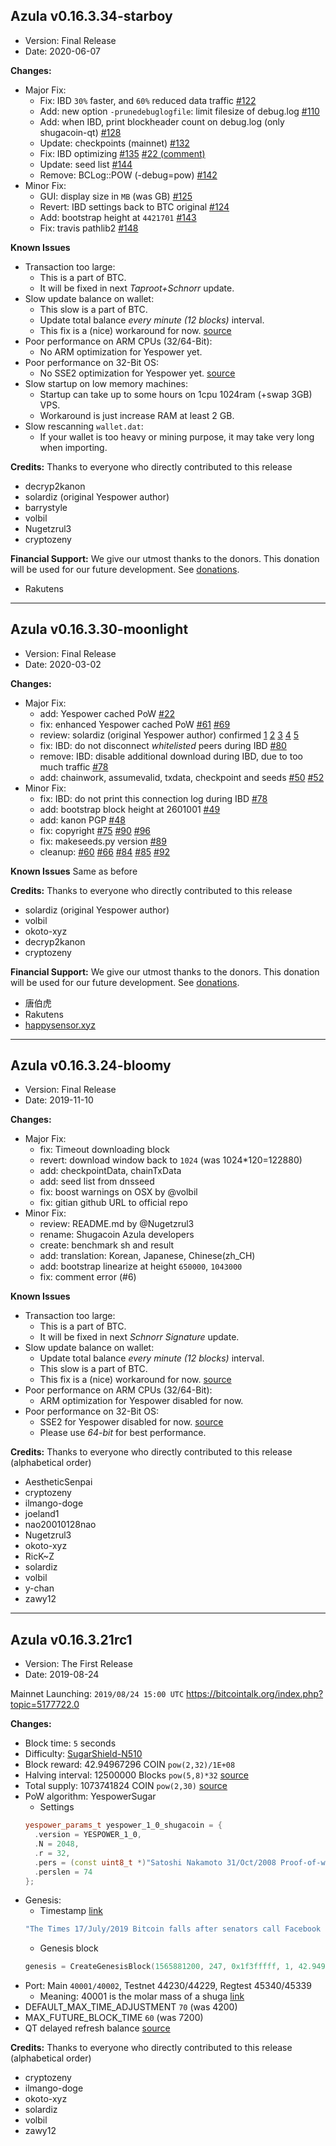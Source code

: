 ## Azula v0.16.3.34-starboy
- Version: Final Release
- Date: 2020-06-07

**Changes:**
- Major Fix:
  * Fix: IBD `30%` faster, and `60%` reduced data traffic
    [#122](https://github.com/shugacoin-project/shugacoin/pull/122)
  * Add: new option `-prunedebuglogfile`: limit filesize of debug.log
    [#110](https://github.com/shugacoin-project/shugacoin/pull/110)
  * Add: when IBD, print blockheader count on debug.log (only shugacoin-qt)
    [#128](https://github.com/shugacoin-project/shugacoin/pull/128)
  * Update: checkpoints (mainnet)
    [#132](https://github.com/shugacoin-project/shugacoin/pull/132)
  * Fix: IBD optimizing
    [#135](https://github.com/shugacoin-project/shugacoin/pull/135)
    [#22 (comment)](https://github.com/shugacoin-project/shugacoin/pull/22#issuecomment-568301895)
  * Update: seed list
    [#144](https://github.com/shugacoin-project/shugacoin/pull/144)
  * Remove: BCLog::POW (-debug=pow)
    [#142](https://github.com/shugacoin-project/shugacoin/pull/142)
- Minor Fix:
  * GUI: display size in `MB` (was GB)
    [#125](https://github.com/shugacoin-project/shugacoin/pull/125)
  * Revert: IBD settings back to BTC original
    [#124](https://github.com/shugacoin-project/shugacoin/pull/124)
  * Add: bootstrap height at `4421701`
    [#143](https://github.com/shugacoin-project/shugacoin/pull/143)
  * Fix: travis pathlib2
    [#148](https://github.com/shugacoin-project/shugacoin/pull/148)

**Known Issues**
- Transaction too large:
  * This is a part of BTC.
  * It will be fixed in next *Taproot+Schnorr* update.
- Slow update balance on wallet:
  * This slow is a part of BTC.
  * Update total balance *every minute (12 blocks)* interval.
  * This fix is a (nice) workaround for now. [source](https://github.com/shugacoin-project/shugacoin/commit/72436c90b29844cf507895df053103f9b6840776#diff-2e3836af182cfb375329c3463ffd91f8)
- Poor performance on ARM CPUs (32/64-Bit):
  * No ARM optimization for Yespower yet.
- Poor performance on 32-Bit OS:
  * No SSE2 optimization for Yespower yet. [source](https://github.com/shugacoin-project/shugacoin/blob/d977987a83aba115d50a9130f0d7914330d1bc75/src/crypto/yespower-1.0.1/yespower-opt.c#L59)
- Slow startup on low memory machines:
  * Startup can take up to some hours on 1cpu 1024ram (+swap 3GB) VPS.
  * Workaround is just increase RAM at least 2 GB.
- Slow rescanning `wallet.dat`:
  * If your wallet is too heavy or mining purpose, it may take very long when importing.

**Credits:**
Thanks to everyone who directly contributed to this release
- decryp2kanon
- solardiz (original Yespower author)
- barrystyle
- volbil
- Nugetzrul3
- cryptozeny

**Financial Support:**
We give our utmost thanks to the donors. This donation will be used for our future development. See [donations](https://github.com/shugacoin-project/Donations/blob/master/README.md).
- Rakutens

-----

## Azula v0.16.3.30-moonlight
- Version: Final Release
- Date: 2020-03-02

**Changes:**
- Major Fix:
  * add: Yespower cached PoW
    [#22](https://github.com/shugacoin-project/shugacoin/pull/22)
  * fix: enhanced Yespower cached PoW
    [#61](https://github.com/shugacoin-project/shugacoin/pull/61)
    [#69](https://github.com/shugacoin-project/shugacoin/pull/69)
  * review: solardiz (original Yespower author) confirmed
    [1](https://github.com/shugacoin-project/shugacoin/pull/22#issuecomment-568301895)
    [2](https://github.com/shugacoin-project/shugacoin/pull/22#issuecomment-568306963)
    [3](https://github.com/shugacoin-project/shugacoin/pull/22#issuecomment-568505605)
    [4](https://github.com/shugacoin-project/shugacoin/issues/31#issuecomment-583833642)
    [5](https://github.com/shugacoin-project/shugacoin/issues/32#issuecomment-568302174)
  * fix: IBD: do not disconnect *whitelisted* peers during IBD
    [#80](https://github.com/shugacoin-project/shugacoin/pull/80)
  * remove: IBD: disable additional download during IBD, due to too much traffic
    [#78](https://github.com/shugacoin-project/shugacoin/pull/78)
  * add: chainwork, assumevalid, txdata, checkpoint and seeds
    [#50](https://github.com/shugacoin-project/shugacoin/pull/50)
    [#52](https://github.com/shugacoin-project/shugacoin/pull/52)
- Minor Fix:
  * fix: IBD: do not print this connection log during IBD
    [#78](https://github.com/shugacoin-project/shugacoin/pull/78)
  * add: bootstrap block height at 2601001
    [#49](https://github.com/shugacoin-project/shugacoin/pull/49)
  * add: kanon PGP
    [#48](https://github.com/shugacoin-project/shugacoin/pull/48)
  * fix: copyright
    [#75](https://github.com/shugacoin-project/shugacoin/pull/75)
    [#90](https://github.com/shugacoin-project/shugacoin/pull/90)
    [#96](https://github.com/shugacoin-project/shugacoin/pull/96)
  * fix: makeseeds.py version
    [#89](https://github.com/shugacoin-project/shugacoin/pull/89)
  * cleanup:
    [#60](https://github.com/shugacoin-project/shugacoin/pull/60)
    [#66](https://github.com/shugacoin-project/shugacoin/pull/66)
    [#84](https://github.com/shugacoin-project/shugacoin/pull/84)
    [#85](https://github.com/shugacoin-project/shugacoin/pull/85)
    [#92](https://github.com/shugacoin-project/shugacoin/pull/92)

**Known Issues**
Same as before

**Credits:**
Thanks to everyone who directly contributed to this release
- solardiz (original Yespower author)
- volbil
- okoto-xyz
- decryp2kanon
- cryptozeny

**Financial Support:**
We give our utmost thanks to the donors. This donation will be used for our future development. See [donations](https://github.com/shugacoin-project/Donations/blob/master/README.md).

- 唐伯虎
- Rakutens
- [happysensor.xyz](http://happysensor.xyz/)

-----

## Azula v0.16.3.24-bloomy
- Version: Final Release
- Date: 2019-11-10

**Changes:**
- Major Fix:
  * fix: Timeout downloading block
  * revert: download window back to `1024` (was 1024*120=122880)
  * add: checkpointData, chainTxData
  * add: seed list from dnsseed
  * fix: boost warnings on OSX by @volbil
  * fix: gitian github URL to official repo
- Minor Fix:
  * review: README.md by @Nugetzrul3
  * rename: Shugacoin Azula developers
  * create: benchmark sh and result
  * add: translation: Korean, Japanese, Chinese(zh_CH)
  * add: bootstrap linearize at height `650000`, `1043000`
  * fix: comment error (#6)

**Known Issues**
- Transaction too large:
  * This is a part of BTC.
  * It will be fixed in next *Schnorr Signature* update.
- Slow update balance on wallet:
  * Update total balance *every minute (12 blocks)* interval.
  * This slow is a part of BTC.
  * This fix is a (nice) workaround for now. [source](https://github.com/shugacoin-project/shugacoin/commit/72436c90b29844cf507895df053103f9b6840776#diff-2e3836af182cfb375329c3463ffd91f8)
- Poor performance on ARM CPUs (32/64-Bit):
  * ARM optimization for Yespower disabled for now.
- Poor performance on 32-Bit OS:
  * SSE2 for Yespower disabled for now. [source](https://github.com/shugacoin-project/shugacoin/blob/d977987a83aba115d50a9130f0d7914330d1bc75/src/crypto/yespower-1.0.1/yespower-opt.c#L59)
  * Please use *64-bit* for best performance.

**Credits:**
Thanks to everyone who directly contributed to this release (alphabetical order)
- AestheticSenpai
- cryptozeny
- ilmango-doge
- joeland1
- nao20010128nao
- Nugetzrul3
- okoto-xyz
- RicK~Z
- solardiz
- volbil
- y-chan
- zawy12

-----

## Azula v0.16.3.21rc1
- Version: The First Release
- Date: 2019-08-24

Mainnet Launching: `2019/08/24 15:00 UTC`
https://bitcointalk.org/index.php?topic=5177722.0

**Changes:**
- Block time: `5` seconds
- Difficulty: [SugarShield-N510](https://github.com/shugacoin-project/shugacoin/blob/master-v0.16.3/src/pow.cpp)
- Block reward: 42.94967296 COIN `pow(2,32)/1E+08`
- Halving interval: 12500000 Blocks `pow(5,8)*32` [source](https://github.com/shugacoin-project/shugacoin/blob/32c7d945cda04374f1abbcb8e9787704e7171d4e/src/validation.cpp#L1168-L1211)
- Total supply: 1073741824 COIN `pow(2,30)` [source](https://github.com/shugacoin-project/yumekawa-utils)
- PoW algorithm: YespowerSugar
  * Settings
  ```cpp
  yespower_params_t yespower_1_0_shugacoin = {
    .version = YESPOWER_1_0,
    .N = 2048,
    .r = 32,
    .pers = (const uint8_t *)"Satoshi Nakamoto 31/Oct/2008 Proof-of-work is essentially one-CPU-one-vote",
    .perslen = 74
  };
  ```
- Genesis:
  * Timestamp [link](https://www.thetimes.co.uk/article/facebook-s-libra-knocks-bitcoin-b3zvn67k0)
  ```cpp
  "The Times 17/July/2019 Bitcoin falls after senators call Facebook delusional over libra"
  ```
  * Genesis block
  ```cpp
  genesis = CreateGenesisBlock(1565881200, 247, 0x1f3fffff, 1, 42.94967296 * COIN);
  ```
- Port: Main `40001/40002`, Testnet 44230/44229, Regtest 45340/45339
  * Meaning: 40001 is the molar mass of a shuga [link](https://twitter.com/cryptozeny/status/1130167161475911682)
- DEFAULT_MAX_TIME_ADJUSTMENT `70` (was 4200)
- MAX_FUTURE_BLOCK_TIME `60` (was 7200)
- QT delayed refresh balance [source](https://github.com/shugacoin-project/shugacoin/commit/72436c90b29844cf507895df053103f9b6840776#diff-2e3836af182cfb375329c3463ffd91f8)

**Credits:**
Thanks to everyone who directly contributed to this release (alphabetical order)
- cryptozeny
- ilmango-doge
- okoto-xyz
- solardiz
- volbil
- zawy12
